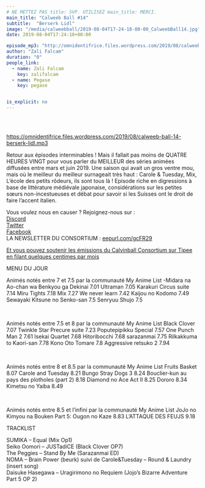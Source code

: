 ```yaml
---
# NE METTEZ PAS title: SVP. UTILISEZ main_title: MERCI.
main_title: "Calweeb Ball #14"
subtitle:  "Berserk Lidl"
image: "/media/calweebball/2019-08-04T17-24-18-00-00_CalweebBall14.jpg"
date: 2019-08-04T17:24:18+00:00

episode_mp3: "http://omnidentifrice.files.wordpress.com/2019/08/calweeb-ball-14-berserk-lidl.mp3"
author: "Zali Falcam"
duration: "0"
people_link: 
  - name: Zali Falcam
    key: zalifalcam
  - name: Pegase
    key: pegase


is_explicit: no
---
```


<PodcastHeader/>

<!-- ECRIRE LA DESCRIPTION DE L'EPISODE SOUS CETTE LIGNE -->
<p>&nbsp;</p>
<p><img src="https://calvinballradio.files.wordpress.com/2019/08/e14.jpg" alt=""></p>
<p><a href="https://omnidentifrice.files.wordpress.com/2019/08/calweeb-ball-14-berserk-lidl.mp3" rel="nofollow">https://omnidentifrice.files.wordpress.com/2019/08/calweeb-ball-14-berserk-lidl.mp3</a></p>
<p>Retour aux épisodes interminables ! Mais il fallait pas moins de QUATRE HEURES VINGT pour vous parler du MEILLEUR des séries animées diffusées entre mars et juin 2019. Une saison qui avait un gros ventre mou, mais où le meilleur du meilleur surnageait très haut : Carole &amp; Tuesday, Mix, L’école des petits rôdeurs, ils sont tous là ! Episode riche en digressions à base de littérature médiévale japonaise, considérations sur les petites sœurs non-incestueuses et débat pour savoir si les Suisses ont le droit de faire l’accent italien.</p>
<p>Vous voulez nous en causer ? Rejoignez-nous sur :<br>
<a href="http://discordapp.com/invite/4RnA9v7" rel="nofollow">Discord</a><br>
<a href="https://twitter.com/Calvinball_FM?lang=fr" rel="nofollow">Twitter</a><br>
<a href="https://www.facebook.com/CalvinballRadio/?ref=bookmarks" rel="nofollow">Facebook</a><br>
LA NEWSLETTER DU CONSORTIUM : <a title="http://eepurl.com/gcFR29" href="https://exit.sc/?url=http%3A%2F%2Feepurl.com%2FgcFR29" rel="nofollow">eepurl.com/gcFR29</a></p>
<p><a href="https://fr.tipeee.com/calvinball" rel="nofollow">Et vous pouvez soutenir les émissions du Calvinball Consortium sur Tipee en filant quelques centimes par mois</a></p>
<p>MENU DU JOUR</p>




<tr>
<td>Animés notés entre 7 et 7.5 par la communauté My Anime List</td>
</tr>
<tr>
<td>-Midara na Ao-chan wa Benkyou ga Dekinai 7.01</td>
</tr>
<tr>
<td>Ultraman 7.05</td>
</tr>
<tr>
<td>Karakuri Circus suite 7.14</td>
</tr>
<tr>
<td>Miru Tights 7.18</td>
</tr>
<tr>
<td>Mix 7.27</td>
</tr>
<tr>
<td>We never learn 7.42</td>
</tr>
<tr>
<td>Kaijou no Kodomo 7.49</td>
</tr>
<tr>
<td>Sewayaki Kitsune no Senko-san 7.5</td>
</tr>
<tr>
<td>Senryuu Shujo 7.5</td>
</tr>


<p>&nbsp;</p>




<tr>
<td>Animés notés entre 7.5 et 8 par la communauté My Anime List</td>
</tr>
<tr>
<td>Black Clover 7.07</td>
</tr>
<tr>
<td>Twinkle Star Precure suite 7.23</td>
</tr>
<tr>
<td>Poputepipikku Special 7.57</td>
</tr>
<tr>
<td>One Punch Man 2 7.61</td>
</tr>
<tr>
<td>Isekai Quartet 7.68</td>
</tr>
<tr>
<td>Hitoribocchi 7.68</td>
</tr>
<tr>
<td>sarazanmai 7.75</td>
</tr>
<tr>
<td>Rilkakkuma to Kaori-san 7.78</td>
</tr>
<tr>
<td>Kono Oto Tomare 7.8</td>
</tr>
<tr>
<td>Aggressive retsuko 2 7.94</td>
</tr>


<p>&nbsp;</p>




<tr>
<td>Animés notés entre 8 et 8.5 par la communauté My Anime List</td>
</tr>
<tr>
<td>Fruits Basket 8.07</td>
</tr>
<tr>
<td>Carole and Tuesday 8.21</td>
</tr>
<tr>
<td>Bungo Stray Dogs 3 8.24</td>
</tr>
<tr>
<td>Bouclier-kun au pays des plotholes (part 2) 8.18</td>
</tr>
<tr>
<td>Diamond no Ace Act II 8.25</td>
</tr>
<tr>
<td>Dororo 8.34</td>
</tr>
<tr>
<td>Kimetsu no Yaiba 8.49</td>
</tr>


<p>&nbsp;</p>




<tr>
<td>Animés notés entre 8.5 et l’infini par la communauté My Anime List</td>
</tr>
<tr>
<td>JoJo no Kimyou na Bouken Part 5: Ougon no Kaze 8.83</td>
</tr>
<tr>
<td>L’ATTAQUE DES FEUJS 9.18</td>
</tr>


<p>TRACKLIST</p>
<p>SUMIKA – Equal (Mix Op1)<br>
Seiko Oomori – JUSTadiCE (Black Clover OP7)<br>
The Peggies – Stand By Me (Sarazanmai ED)<br>
NOMA – Brain Power (beurk) suivi de Carole&amp;Tuesday – Round &amp; Laundry (insert song)<br>
Daisuke Hasegawa – Uragirimono no Requiem (Jojo’s Bizarre Adventure Part 5 OP 2)</p>
<p>&nbsp;</p>



